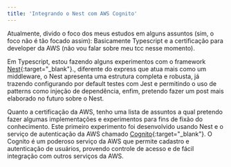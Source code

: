 ```yaml
---
title: 'Integrando o Nest com AWS Cognito'
---
```


Atualmente, divido o foco dos meus estudos em alguns assuntos (sim, o foco não é tão focado assim): Basicamente Typescript e a certificação para developer da AWS (não vou falar sobre meu tcc nesse momento).

Em Typescript, estou fazendo alguns experimentos com o framework [Nest](https://github.com/nestjs/nest){:target="_blank"}., diferente do express que atua mais como um middleware, o Nest apresenta uma estrutura completa e robusta, já trazendo configurando por default testes com Jest e permitindo o uso de patterns como injeção de dependência, enfim, pretendo fazer um post mais elaborado no futuro sobre o Nest. 

Quanto a certificação da AWS, tenho uma lista de assuntos a qual pretendo fazer algumas implementações e experimentos para fins de fixão do conhecimento. Este primeiro experimento foi desenvolvido usando Nest e o serviço de autenticação da AWS chamado [Cognito](https://aws.amazon.com/pt/cognito/){:target="_blank"}. O Cognito é um poderoso serviço da AWS que permite cadastro e autenticação de usuários, provendo controle de acesso e de fácil integração com outros serviços da AWS.
